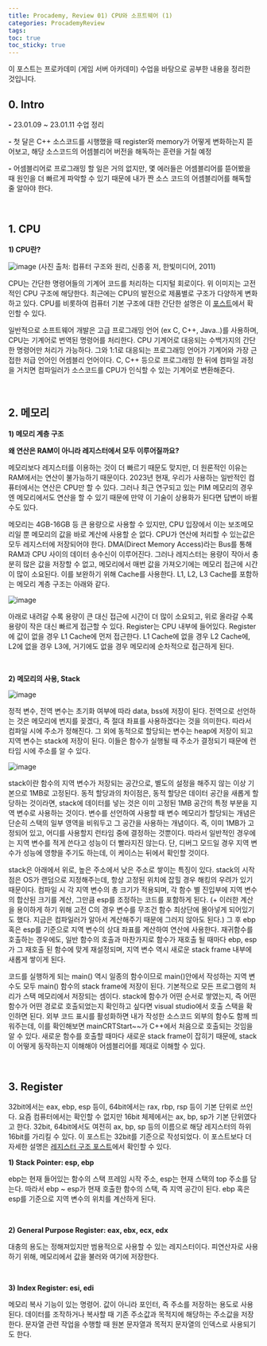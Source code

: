 ```yaml
---
title: Procademy, Review 01) CPU와 소프트웨어 (1)
categories: ProcademyReview
tags: 
toc: true
toc_sticky: true
---
```


이 포스트는 프로카데미 (게임 서버 아카데미) 수업을 바탕으로 공부한 내용을 정리한 것입니다. 


## **0. Intro**

**-** 23.01.09 ~ 23.01.11 수업 정리

**-** 첫 달은 C++ 소스코드를 시행했을 때 register와 memory가 어떻게 변화하는지 뜯어보고, 해당 소스코드의 어셈블리어 버전을 해독하는 훈련을 거칠 예정

**-** 어셈블리어로 프로그래밍 할 일은 거의 없지만, 몇 에러들은 어셈블리어를 뜯어봤을 때 원인을 더 빠르게 파악할 수 있기 때문에 내가 짠 소스 코드의 어셈블리어를 해독할 줄 알아야 한다. 

<br/>

## **1. CPU**

**1) CPU란?**

![image](https://user-images.githubusercontent.com/96677719/212538797-762e6a97-cca6-44bf-b5e5-4c1a6910b647.png)
(사진 출처: 컴퓨터 구조와 원리, 신종홍 저, 한빛미디어, 2011)

CPU는 간단한 명령어들의 기계어 코드를 처리하는 디지털 회로이다. 위 이미지는 고전적인 CPU 구조에 해당한다. 최근에는 CPU의 발전으로 제품별로 구조가 다양하게 변화하고 있다. CPU를 비롯하여 컴퓨터 기본 구조에 대한 간단한 설명은 이 [포스트](https://chw-owo.github.io/computerstructure/%EC%BB%B4%ED%93%A8%ED%84%B0%EC%9D%98-%EA%B8%B0%EB%B3%B8-%EA%B5%AC%EC%A1%B0/)에서 확인할 수 있다. 

일반적으로 소프트웨어 개발은 고급 프로그래밍 언어 (ex C, C++, Java..)를 사용하며, CPU는 기계어로 번역된 명령어를 처리한다. CPU 기계어로 대응되는 수백가지의 간단한 명령어만 처리가 가능하다. 그와 1:1로 대응되는 프로그래밍 언어가 기계어와 가장 근접한 저급 언어인 어셈블리 언어이다. C, C++ 등으로 프로그래밍 한 뒤에 컴파일 과정을 거치면 컴파일러가 소스코드를 CPU가 인식할 수 있는 기계어로 변환해준다. 

<br/>

## **2. 메모리**

**1) 메모리 계층 구조**

**왜 연산은 RAM이 아니라 레지스터에서 모두 이루어질까요?**

메모리보다 레지스터를 이용하는 것이 더 빠르기 때문도 맞지만, 더 원론적인 이유는 RAM에서는 연산이 불가능하기 때문이다. 2023년 현재, 우리가 사용하는 일반적인 컴퓨터에서는 연산은 CPU만 할 수 있다. 그러나 최근 연구되고 있는 PIM 메모리의 경우엔 메모리에서도 연산을 할 수 있기 때문에 만약 이 기술이 상용화가 된다면 답변이 바뀔 수도 있다.    

메모리는 4GB-16GB 등 큰 용량으로 사용할 수 있지만, CPU 입장에서 이는 보조메모리일 뿐 메모리의 값을 바로 계산에 사용할 순 없다. CPU가 연산에 처리할 수 있는값은 모두 레지스터에 저장되어야 한다. DMA(Direct Memory Access)라는 Bus를 통해 RAM과 CPU 사이의 데이터 송수신이 이루어진다. 그러나 레지스터는 용량이 작아서 충분히 많은 값을 저장할 수 없고, 메모리에서 매번 값을 가져오기에는 메모리 접근에 시간이 많이 소요된다. 이를 보완하기 위해 Cache를 사용한다. L1, L2, L3 Cache를 포함하는 메모리 계층 구조는 아래와 같다. 

![image](https://user-images.githubusercontent.com/96677719/212539582-4cbb4f18-4e56-4e7f-a3a3-7db1d3905897.png)

아래로 내려갈 수록 용량이 큰 대신 접근에 시간이 더 많이 소요되고, 위로 올라갈 수록 용량이 작은 대신 빠르게 접근할 수 있다. Register는 CPU 내부에 들어있다. Register에 값이 없을 경우 L1 Cache에 먼저 접근한다. L1 Cache에 없을 경우 L2 Cache에, L2에 없을 경우 L3에, 거기에도 없을 경우 메모리에 순차적으로 접근하게 된다. 

<br/>

**2) 메모리의 사용, Stack**

![image](https://user-images.githubusercontent.com/96677719/210036928-5d669bf0-c1ea-47e2-971c-bc217f0d72a0.png)

정적 변수, 전역 변수는 초기화 여부에 따라 data, bss에 저장이 된다. 전역으로 선언하는 것은 메모리에 번지를 꽂겠다, 즉 절대 좌표를 사용하겠다는 것을 의미한다. 따라서 컴파일 시에 주소가 정해진다. 그 외에 동적으로 할당되는 변수는 heap에 저장이 되고 지역 변수는 stack에 저장이 된다. 이들은 함수가 실행될 때 주소가 결정되기 때문에 런타임 시에 주소를 알 수 있다. 

![image](https://user-images.githubusercontent.com/96677719/210686541-e51b8b72-7986-4a04-8ac7-dcb2b3002d64.png)

stack이란 함수의 지역 변수가 저장되는 공간으로, 별도의 설정을 해주지 않는 이상 기본으로 1MB로 고정된다. 동적 할당과의 차이점은, 동적 할당은 데이터 공간을 새롭게 할당하는 것이라면, stack에 데이터를 넣는 것은 이미 고정된 1MB 공간의 특정 부분을 지역 변수로 사용하는 것이다. 변수를 선언하여 사용할 때 변수 메모리가 할당되는 개념은 단순히 스택의 일부 영역을 비워두고 그 공간을 사용하는 개념이다. 즉, 이미 1MB가 고정되어 있고, 어디를 사용할지 런타임 중에 결정하는 것뿐이다. 따라서 일반적인 경우에는 지역 변수를 적게 쓴다고 성능이 더 빨라지진 않는다. 단, 디버그 모드일 경우 지역 변수가 성능에 영향을 주기도 하는데, 이 케이스는 뒤에서 확인할 것이다.

stack은 아래에서 위로, 높은 주소에서 낮은 주소로 쌓이는 특징이 있다. stack의 시작점은 OS가 랜덤으로 지정해주는데, 항상 고정된 위치에 잡힐 경우 해킹의 우려가 있기 때문이다. 컴파일 시 각 지역 변수의 총 크기가 적용되며, 각 함수 별 진입부에 지역 변수의 합산된 크기를 계산, 그만큼 esp를 조정하는 코드를 포함하게 된다. (+ 이러한 계산을 용이하게 하기 위해 고전 C의 경우 변수를 무조건 함수 최상단에 몰아넣게 되어있기도 했다. 지금은 컴파일러가 알아서 계산해주기 때문에 그러지 않아도 된다.) 그 후 ebp 혹은 esp를 기준으로 지역 변수의 상대 좌표를 계산하여 연산에 사용한다. 재귀함수를 호출하는 경우에도, 일반 함수의 호출과 마찬가지로 함수가 재호출 될 때마다 ebp, esp가 그 재호출 된 함수에 맞게 재설정되며, 지역 변수 역시 새로운 stack frame 내부에 새롭게 쌓이게 된다. 

코드를 실행하게 되는 main() 역시 일종의 함수이므로 main()안에서 작성하는 지역 변수도 모두 main() 함수의 stack frame에 저장이 된다. 기본적으로 모든 프로그램의 처리가 스택 메모리에서 저장되는 셈이다. stack에 함수가 어떤 순서로 쌓였는지, 즉 어떤 함수가 어떤 경로로 호출되었는지 확인하고 싶다면 visual studio에서 호출 스택을 확인하면 된다. 외부 코드 표시를 활성화하면 내가 작성한 소스코드 외부의 함수도 함께 띄워주는데, 이를 확인해보면 mainCRTStart~~가 C++에서 처음으로 호출되는 것임을 알 수 있다. 새로운 함수를 호출할 때마다 새로운 stack frame이 잡히기 때문에, stack이 어떻게 동작하는지 이해해야 어셈블리어를 제대로 이해할 수 있다. 

<br/>

## **3. Register**

32bit에서는 eax, ebp, esp 등이, 64bit에서는 rax, rbp, rsp 등이 기본 단위로 쓰인다. 요즘 컴퓨터에서는 확인할 수 없지만 16bit 체제에서는 ax, bp, sp가 기본 단위였다고 한다. 32bit, 64bit에서도 여전히 ax, bp, sp 등의 이름으로 해당 레지스터의 하위 16bit를 가리킬 수 있다. 이 포스트는 32bit를 기준으로 작성되었다. 이 포스트보다 더 자세한 설명은 [레지스터 구조 포스트](https://chw-owo.github.io/os/%EB%A0%88%EC%A7%80%EC%8A%A4%ED%84%B0-%EA%B5%AC%EC%A1%B0/)에서 확인할 수 있다. 

**1) Stack Pointer: esp, ebp** 

ebp는 현재 들어있는 함수의 스택 프레임 시작 주소, esp는 현재 스택의 top 주소를 담는다. 따라서 ebp ~ esp가 현재 호출한 함수의 스택, 즉 지역 공간이 된다. ebp 혹은 esp를 기준으로 지역 변수의 위치를 계산하게 된다. 

<br/>

**2) General Purpose Register: eax, ebx, ecx, edx** 

대충의 용도는 정해져있지만 범용적으로 사용할 수 있는 레지스터이다. 피연산자로 사용하기 위해, 메모리에서 값을 불러와 여기에 저장한다. 

<br/>

**3) Index Register: esi, edi**

메모리 복사 기능이 있는 명령어. 값이 아니라 포인터, 즉 주소를 저장하는 용도로 사용된다. 데이터를 조작하거나 복사할 때 기존 주소값과 목적지에 해당하는 주소값을 저장한다. 문자열 관련 작업을 수행할 때 원본 문자열과 목적지 문자열의 인덱스로 사용되기도 한다. 

<br/>
